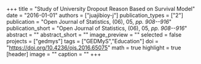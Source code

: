 +++
title = "Study of University Dropout Reason Based on Survival Model"
date = "2016-01-01"
authors = ["juajibioy-j"]
publication_types = ["2"]
publication = "Open Journal of Statistics, (06), 05, _pp. 908--916_"
publication_short = "Open Journal of Statistics, (06), 05, _pp. 908--916_"
abstract = ""
abstract_short = ""
image_preview = ""
selected = false
projects = ["gedmys"]
tags = ["GEDMyS","Education"]
doi = "https://doi.org/10.4236/ojs.2016.65075"
math = true
highlight = true
[header]
image = ""
caption = ""
+++
